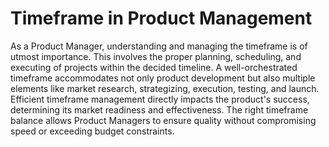 # Timeframe in Product Management

As a Product Manager, understanding and managing the timeframe is of utmost importance. This involves the proper planning, scheduling, and executing of projects within the decided timeline. A well-orchestrated timeframe accommodates not only product development but also multiple elements like market research, strategizing, execution, testing, and launch. Efficient timeframe management directly impacts the product's success, determining its market readiness and effectiveness. The right timeframe balance allows Product Managers to ensure quality without compromising speed or exceeding budget constraints.
